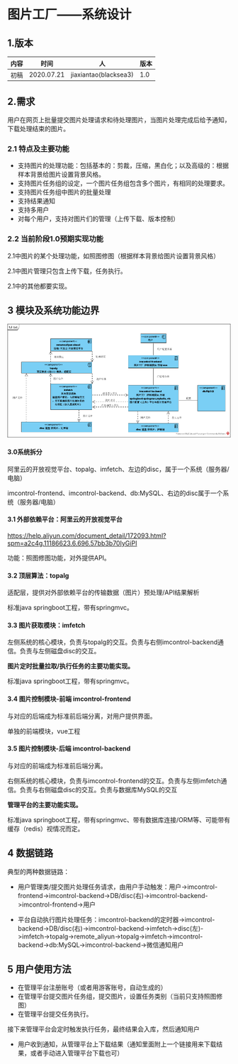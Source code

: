 # 图片工厂——系统设计

## 1.版本

| 内容 | 时间       | 人                    | 版本 |
| ---- | ---------- | --------------------- | ---- |
| 初稿 | 2020.07.21 | jiaxiantao(blacksea3) | 1.0  |

## 2.需求

用户在网页上批量提交图片处理请求和待处理图片，当图片处理完成后给予通知，下载处理结束的图片。

### 2.1 特点及主要功能

- 支持图片的处理功能：包括基本的：剪裁，压缩，黑白化；以及高级的：根据样本背景给图片设置背景风格。
- 支持图片任务组的设定，一个图片任务组包含多个图片，有相同的处理要求。
- 支持图片任务组中图片的批量处理
- 支持结果通知
- 支持多用户
- 对每个用户，支持对图片们的管理（上传下载、版本控制）

### 2.2 当前阶段1.0预期实现功能

2.1中图片的某个处理功能，如照图修图（根据样本背景给图片设置背景风格）

2.1中图片管理只包含上传下载，任务执行。

2.1中的其他都要实现。



## 3 模块及系统功能边界

![1595343420718](systemdesign图1.png)

#### 3.0系统拆分

阿里云的开放视觉平台、topalg、imfetch、左边的disc，属于一个系统（服务器/电脑）

imcontrol-frontend、imcontrol-backend、db:MySQL、右边的disc属于一个系统（服务器/电脑）



#### 3.1 外部依赖平台：阿里云的开放视觉平台

https://help.aliyun.com/document_detail/172093.html?spm=a2c4g.11186623.6.696.57bb3b70IyGiPI 

功能：照图修图功能，对外提供API。

#### 3.2 顶层算法：topalg

适配层，提供对外部依赖平台的传输数据（图片）预处理/API结果解析

标准java springboot工程，带有springmvc。



#### 3.3 图片获取模块：imfetch

左侧系统的核心模块，负责与topalg的交互。负责与右侧imcontrol-backend通信。负责与左侧磁盘disc的交互。

**图片定时批量拉取/执行任务的主要功能实现。**

标准java springboot工程，带有springmvc。



#### 3.4 图片控制模块-前端 imcontrol-frontend

与对应的后端成为标准前后端分离，对用户提供界面。

单独的前端模块，vue工程



#### 3.5 图片控制模块-后端 imcontrol-backend

与对应的前端成为标准前后端分离。

右侧系统的核心模块，负责与imcontrol-frontend的交互。负责与左侧imfetch通信。负责与右侧磁盘disc的交互。负责与数据库MySQL的交互

**管理平台的主要功能实现。**

标准java springboot工程，带有springmvc、带有数据库连接/ORM等、可能带有缓存（redis）视情况而定。



## 4 数据链路

典型的两种数据链路：

- 用户管理类/提交图片处理任务请求，由用户手动触发：用户->imcontrol-frontend->imcontrol-backend->DB/disc(右)->imcontrol-backend->imcontrol-frontend->用户

- 平台自动执行图片处理任务：imcontrol-backend的定时器->imcontrol-backend->DB/disc(右)->imcontrol-backend->imfetch->disc(左)->imfetch->topalg->remote_aliyun->topalg->imfetch->imcontrol-backend->db:MySQL->imcontrol-backend->微信通知用户



## 5 用户使用方法

- 在管理平台注册账号（或者用游客账号，自动生成的）
- 在管理平台提交图片任务组，提交图片，设置任务类别（当前只支持照图修图）
- 在管理平台提交任务执行。

接下来管理平台会定时触发执行任务，最终结果会入库，然后通知用户

- 用户收到通知，从管理平台上下载结果（通知里面附上一个链接用来下载结果，或者手动进入管理平台下载也可）

